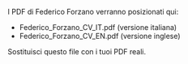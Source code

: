 I PDF di Federico Forzano verranno posizionati qui:

- Federico_Forzano_CV_IT.pdf (versione italiana)
- Federico_Forzano_CV_EN.pdf (versione inglese)

Sostituisci questo file con i tuoi PDF reali.
